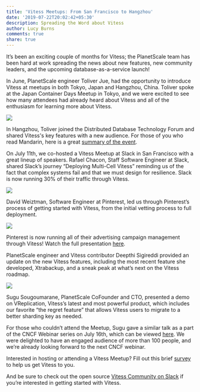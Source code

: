 ```yaml
---
title: 'Vitess Meetups: From San Francisco to Hangzhou'
date: '2019-07-22T20:02:42+05:30'
description: Spreading the Word about Vitess
author: Lucy Burns
comments: true
share: true
---
```

It’s been an exciting couple of months for Vitess; the PlanetScale team has been hard at work spreading the news about new features, new community leaders, and the upcoming database-as-a-service launch!

In June, PlanetScale engineer Toliver Jue, had the opportunity to introduce Vitess at meetups in both Tokyo, Japan and Hangzhou, China. Toliver spoke at the Japan Container Days Meetup in Tokyo, and we were excited to see how many attendees had already heard about Vitess and all of the enthusiasm for learning more about Vitess.

![](/img/japan_vitess_meetup.jpg)

In Hangzhou, Toliver joined the Distributed Database Technology Forum and shared Vitess's key features with a new audience. For those of you who read Mandarin, here is a great [summary of the event](http://426d3c3b.wiz03.com/share/s/12rjMX0nhkh924tMZG3UUkgl2B1icx3URQ7U2-8nSu3a63S1).

On July 11th, we co-hosted a Vitess Meetup at Slack in San Francisco with a great lineup of speakers. Rafael Chacon, Staff Software Engineer at Slack, shared Slack’s journey “Deploying Multi-Cell Vitess” reminding us of the fact that complex systems fail and that we must design for resilience. Slack is now running 30% of their traffic through Vitess.

![](/img/slack_meetup_19.JPG)

David Weiztman, Software Engineer at Pinterest, led us through Pinterest’s process of getting started with Vitess, from the initial vetting process to full deployment.

![](/img/pinterest_talk.jpg)

Pinterest is now running all of their advertising campaign management through Vitess! Watch the full presentation [here](https://www.youtube.com/watch?v=1cWWlaqlia8&=&t=19s).

PlanetScale engineer and Vitess contributor Deepthi Sigireddi provided an update on the new Vitess features, including the most recent feature she developed, Xtrabackup, and a sneak peak at what’s next on the Vitess roadmap.

![](/img/deepthi_vitess_meetup.jpg)

Sugu Sougoumarane, PlanetScale CoFounder and CTO, presented a demo on VReplication, Vitess’s latest and most powerful product, which includes our favorite “the regret feature” that allows Vitess users to migrate to a better sharding key as needed.

For those who couldn’t attend the Meetup, Sugu gave a similar talk as a part of the CNCF Webinar series on July 16th, which can be viewed [here](https://www.youtube.com/watch?v=E6H4bgJ3Z6c&feature=youtu.be). We were delighted to have an engaged audience of more than 100 people, and we’re already looking forward to the next CNCF webinar.

Interested in hosting or attending a Vitess Meetup? Fill out this brief [survey](https://forms.gle/4PDxG15rWDmLr1fSA) to help us get Vitess to you.

And be sure to check out the open source [Vitess Community on Slack](https://vitess.slack.com/join/shared_invite/enQtMzIxMDMyMzA0NzA1LTBjYjY1M2I2Yjg5YmY3ODIwOTk0N2M1YzI4Y2ViODdiNmIxMDdiMDM5YWQ1ZTc0YmJhZDdiOTliMGVkNDY4MjM) if you’re interested in getting started with Vitess.
